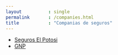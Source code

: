 ```yaml
---
layout          : single
permalink       : /companies.html
title           : "Companias de seguros"
---
```

* [Seguros El Potosi](https://elpotosi.com.mx/)
* [GNP](https://www.gnp.com.mx/)